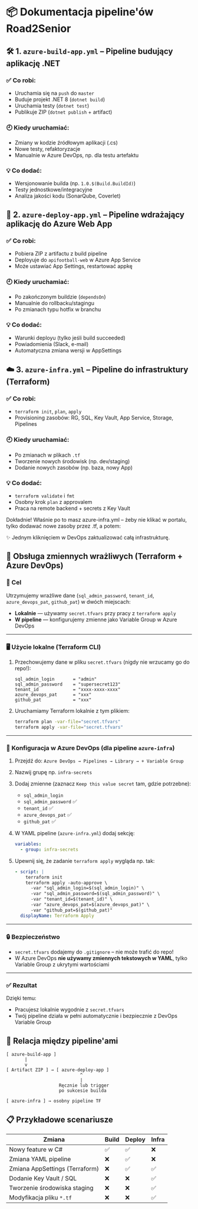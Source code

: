 # 📦 Dokumentacja pipeline'ów Road2Senior

## 🛠️ 1. `azure-build-app.yml` – Pipeline budujący aplikację .NET

### ✅ Co robi:
- Uruchamia się na `push` do `master`
- Buduje projekt .NET 8 (`dotnet build`)
- Uruchamia testy (`dotnet test`)
- Publikuje ZIP (`dotnet publish` + artifact)

### 🕘 Kiedy uruchamiać:
- Zmiany w kodzie źródłowym aplikacji (.cs)
- Nowe testy, refaktoryzacje
- Manualnie w Azure DevOps, np. dla testu artefaktu

### 💡 Co dodać:
- Wersjonowanie builda (np. `1.0.$(Build.BuildId)`)
- Testy jednostkowe/integracyjne
- Analiza jakości kodu (SonarQube, Coverlet)


## 🚀 2. `azure-deploy-app.yml` – Pipeline wdrażający aplikację do Azure Web App

### ✅ Co robi:
- Pobiera ZIP z artifactu z build pipeline
- Deployuje do `apifootball-web` w Azure App Service
- Może ustawiać App Settings, restartować appkę

### 🕘 Kiedy uruchamiać:
- Po zakończonym buildzie (`dependsOn`)
- Manualnie do rollbacku/stagingu
- Po zmianach typu hotfix w branchu

### 💡 Co dodać:
- Warunki deployu (tylko jeśli build succeeded)
- Powiadomienia (Slack, e-mail)
- Automatyczna zmiana wersji w AppSettings


## ☁️ 3. `azure-infra.yml` – Pipeline do infrastruktury (Terraform)

### ✅ Co robi:
- `terraform init`, `plan`, `apply`
- Provisioning zasobów: RG, SQL, Key Vault, App Service, Storage, Pipelines

### 🕘 Kiedy uruchamiać:
- Po zmianach w plikach `.tf`
- Tworzenie nowych środowisk (np. dev/staging)
- Dodanie nowych zasobów (np. baza, nowy App)

### 💡 Co dodać:
- `terraform validate` i `fmt`
- Osobny krok `plan` z approvalem
- Praca na remote backend + secrets z Key Vault

Dokładnie! Właśnie po to masz azure-infra.yml – żeby nie klikać w portalu, tylko dodawać nowe zasoby przez .tf, a potem:

✨ Jednym kliknięciem w DevOps zaktualizować całą infrastrukturę.

## 🔐 Obsługa zmiennych wrażliwych (Terraform + Azure DevOps)

### 🎯 Cel

Utrzymujemy wrażliwe dane (`sql_admin_password`, `tenant_id`, `azure_devops_pat`, `github_pat`) w dwóch miejscach:
- **Lokalnie** — używamy `secret.tfvars` przy pracy z `terraform apply`
- **W pipeline** — konfigurujemy zmienne jako Variable Group w Azure DevOps

---

### 🖥️ Użycie lokalne (Terraform CLI)

1. Przechowujemy dane w pliku `secret.tfvars` (nigdy nie wrzucamy go do repo!):
    ```hcl
    sql_admin_login       = "admin"
    sql_admin_password    = "supersecret123"
    tenant_id             = "xxxx-xxxx-xxxx"
    azure_devops_pat      = "xxx"
    github_pat            = "xxx"
    ```

2. Uruchamiamy Terraform lokalnie z tym plikiem:
    ```bash
    terraform plan -var-file="secret.tfvars"
    terraform apply -var-file="secret.tfvars"
    ```

---

### 🔧 Konfiguracja w Azure DevOps (dla pipeline `azure-infra`)

1. Przejdź do:
   `Azure DevOps → Pipelines → Library → + Variable Group`

2. Nazwij grupę np. `infra-secrets`

3. Dodaj zmienne (zaznacz `Keep this value secret` tam, gdzie potrzebne):
    - `sql_admin_login`
    - `sql_admin_password` ✅
    - `tenant_id` ✅
    - `azure_devops_pat` ✅
    - `github_pat` ✅

4. W YAML pipeline (`azure-infra.yml`) dodaj sekcję:
    ```yaml
    variables:
      - group: infra-secrets
    ```

5. Upewnij się, że zadanie `terraform apply` wygląda np. tak:
    ```yaml
    - script: |
        terraform init
        terraform apply -auto-approve \
          -var "sql_admin_login=$(sql_admin_login)" \
          -var "sql_admin_password=$(sql_admin_password)" \
          -var "tenant_id=$(tenant_id)" \
          -var "azure_devops_pat=$(azure_devops_pat)" \
          -var "github_pat=$(github_pat)"
      displayName: Terraform Apply
    ```

---

### 🔒 Bezpieczeństwo

- `secret.tfvars` dodajemy do `.gitignore` – nie może trafić do repo!
- W Azure DevOps **nie używamy zmiennych tekstowych w YAML**, tylko Variable Group z ukrytymi wartościami

---

### ✅ Rezultat

Dzięki temu:
- Pracujesz lokalnie wygodnie z `secret.tfvars`
- Twój pipeline działa w pełni automatycznie i bezpiecznie z DevOps Variable Group

## 🔄 Relacja między pipeline'ami

```
[ azure-build-app ]
       |
       v
[ Artifact ZIP ] → [ azure-deploy-app ]
                            ^
                            |
                    Ręcznie lub trigger
                    po sukcesie builda

[ azure-infra ] → osobny pipeline TF
```


## 📋 Przykładowe scenariusze

| Zmiana                         | Build | Deploy | Infra |
|-------------------------------|-------|--------|-------|
| Nowy feature w C#             | ✅     | ✅      | ❌     |
| Zmiana YAML pipeline          | ❌     | ✅      | ❌     |
| Zmiana AppSettings (Terraform)| ❌     | ✅      | ✅     |
| Dodanie Key Vault / SQL       | ❌     | ❌      | ✅     |
| Tworzenie środowiska staging  | ❌     | ❌      | ✅     |
| Modyfikacja pliku `*.tf`      | ❌     | ❌      | ✅     |